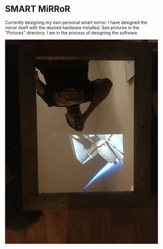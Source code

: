 # SMART MiRRoR
Currently designing my own personal smart mirror. I have designed the mirror itself with the desired hardware installed. See pictures in the "Pictures" directory. I am in the process of designing the software.

![alt text](https://github.com/chidiewenike/SMART-MiRRoR/blob/master/Pictures/IMG_5426.JPG)

